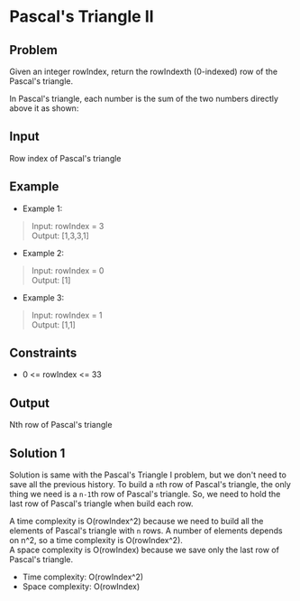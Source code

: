 # Pascal's Triangle II

## Problem

Given an integer rowIndex, return the rowIndexth (0-indexed) row of the Pascal's triangle.

In Pascal's triangle, each number is the sum of the two numbers directly above it as shown:

## Input

Row index of Pascal's triangle

## Example

- Example 1:

>Input: rowIndex = 3  
Output: [1,3,3,1]

- Example 2:

>Input: rowIndex = 0  
Output: [1]

- Example 3:

>Input: rowIndex = 1  
Output: [1,1]

## Constraints

- 0 <= rowIndex <= 33

## Output

Nth row of Pascal's triangle

## Solution 1

Solution is same with the Pascal's Triangle I problem, but we don't need to save all the previous history. To build a `n`th row of Pascal's triangle, the only thing we need is a `n-1`th row of Pascal's triangle. So, we need to hold the last row of Pascal's triangle when build each row.

A time complexity is O(rowIndex^2) because we need to build all the elements of Pascal's triangle with `n` rows. A number of elements depends on n^2, so a time complexity is O(rowIndex^2).  
A space complexity is O(rowIndex) because we save only the last row of Pascal's triangle.

- Time complexity: O(rowIndex^2)
- Space complexity: O(rowIndex)
